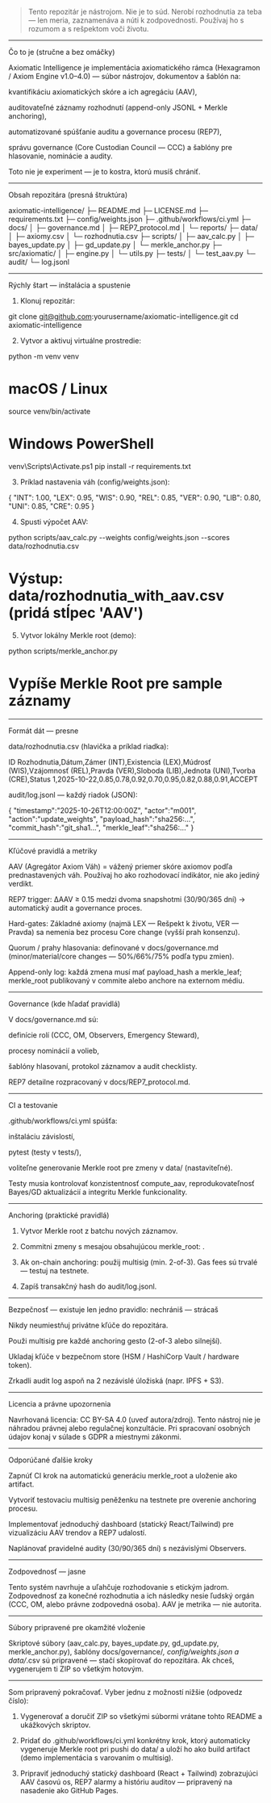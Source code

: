 > Tento repozitár je nástrojom. Nie je to súd. Nerobí rozhodnutia za teba — len meria, zaznamenáva a núti k zodpovednosti. Používaj ho s rozumom a s rešpektom voči životu.




---

Čo to je (stručne a bez omáčky)

Axiomatic Intelligence je implementácia axiomatického rámca (Hexagramon / Axiom Engine v1.0–4.0) — súbor nástrojov, dokumentov a šablón na:

kvantifikáciu axiomatických skóre a ich agregáciu (AAV),

auditovateľné záznamy rozhodnutí (append-only JSONL + Merkle anchoring),

automatizované spúšťanie auditu a governance procesu (REP7),

správu governance (Core Custodian Council — CCC) a šablóny pre hlasovanie, nominácie a audity.


Toto nie je experiment — je to kostra, ktorú musíš chrániť.


---

Obsah repozitára (presná štruktúra)

axiomatic-intelligence/
├─ README.md
├─ LICENSE.md
├─ requirements.txt
├─ config/weights.json
├─ .github/workflows/ci.yml
├─ docs/
│  ├─ governance.md
│  ├─ REP7_protocol.md
│  └─ reports/
├─ data/
│  ├─ axiomy.csv
│  └─ rozhodnutia.csv
├─ scripts/
│  ├─ aav_calc.py
│  ├─ bayes_update.py
│  ├─ gd_update.py
│  └─ merkle_anchor.py
├─ src/axiomatic/
│  ├─ engine.py
│  └─ utils.py
├─ tests/
│  └─ test_aav.py
└─ audit/
   └─ log.jsonl


---

Rýchly štart — inštalácia a spustenie

1. Klonuj repozitár:



git clone git@github.com:yourusername/axiomatic-intelligence.git
cd axiomatic-intelligence

2. Vytvor a aktivuj virtuálne prostredie:



python -m venv venv
# macOS / Linux
source venv/bin/activate
# Windows PowerShell
venv\Scripts\Activate.ps1
pip install -r requirements.txt

3. Príklad nastavenia váh (config/weights.json):



{
  "INT": 1.00,
  "LEX": 0.95,
  "WIS": 0.90,
  "REL": 0.85,
  "VER": 0.90,
  "LIB": 0.80,
  "UNI": 0.85,
  "CRE": 0.95
}

4. Spusti výpočet AAV:



python scripts/aav_calc.py --weights config/weights.json --scores data/rozhodnutia.csv
# Výstup: data/rozhodnutia_with_aav.csv (pridá stĺpec 'AAV')

5. Vytvor lokálny Merkle root (demo):



python scripts/merkle_anchor.py
# Vypíše Merkle Root pre sample záznamy


---

Formát dát — presne

data/rozhodnutia.csv (hlavička a príklad riadka):

ID Rozhodnutia,Dátum,Zámer (INT),Existencia (LEX),Múdrosť (WIS),Vzájomnosť (REL),Pravda (VER),Sloboda (LIB),Jednota (UNI),Tvorba (CRE),Status
1,2025-10-22,0.85,0.78,0.92,0.70,0.95,0.82,0.88,0.91,ACCEPT

audit/log.jsonl — každý riadok (JSON):

{
  "timestamp":"2025-10-26T12:00:00Z",
  "actor":"m001",
  "action":"update_weights",
  "payload_hash":"sha256:...",
  "commit_hash":"git_sha1...",
  "merkle_leaf":"sha256:..."
}


---

Kľúčové pravidlá a metriky

AAV (Agregátor Axiom Váh) = vážený priemer skóre axiomov podľa prednastavených váh. Používaj ho ako rozhodovací indikátor, nie ako jediný verdikt.

REP7 trigger: ΔAAV ≥ 0.15 medzi dvoma snapshotmi (30/90/365 dní) → automatický audit a governance proces.

Hard-gates: Základné axiomy (najmä LEX — Rešpekt k životu, VER — Pravda) sa nemenia bez procesu Core change (vyšší prah konsenzu).

Quorum / prahy hlasovania: definované v docs/governance.md (minor/material/core changes — 50%/66%/75% podľa typu zmien).

Append-only log: každá zmena musí mať payload_hash a merkle_leaf; merkle_root publikovaný v commite alebo anchore na externom médiu.



---

Governance (kde hľadať pravidlá)

V docs/governance.md sú:

definície rolí (CCC, OM, Observers, Emergency Steward),

procesy nominácií a volieb,

šablóny hlasovaní, protokol záznamov a audit checklisty.


REP7 detailne rozpracovaný v docs/REP7_protocol.md.


---

CI a testovanie

.github/workflows/ci.yml spúšťa:

inštaláciu závislostí,

pytest (testy v tests/),

voliteľne generovanie Merkle root pre zmeny v data/ (nastaviteľné).


Testy musia kontrolovať konzistentnosť compute_aav, reprodukovateľnosť Bayes/GD aktualizácií a integritu Merkle funkcionality.



---

Anchoring (praktické pravidlá)

1. Vytvor Merkle root z batchu nových záznamov.


2. Commitni zmeny s mesajou obsahujúcou merkle_root: <root>.


3. Ak on-chain anchoring: použij multisig (min. 2-of-3). Gas fees sú trvalé — testuj na testnete.


4. Zapíš transakčný hash do audit/log.jsonl.




---

Bezpečnosť — existuje len jedno pravidlo: nechrániš — strácaš

Nikdy neumiestňuj privátne kľúče do repozitára.

Použi multisig pre každé anchoring gesto (2-of-3 alebo silnejší).

Ukladaj kľúče v bezpečnom store (HSM / HashiCorp Vault / hardware token).

Zrkadli audit log aspoň na 2 nezávislé úložiská (napr. IPFS + S3).



---

Licencia a právne upozornenia

Navrhovaná licencia: CC BY-SA 4.0 (uveď autora/zdroj). Tento nástroj nie je náhradou právnej alebo regulačnej konzultácie. Pri spracovaní osobných údajov konaj v súlade s GDPR a miestnymi zákonmi.


---

Odporúčané ďalšie kroky

Zapnúť CI krok na automatickú generáciu merkle_root a uloženie ako artifact.

Vytvoriť testovaciu multisig peněženku na testnete pre overenie anchoring procesu.

Implementovať jednoduchý dashboard (statický React/Tailwind) pre vizualizáciu AAV trendov a REP7 udalostí.

Naplánovať pravidelné audity (30/90/365 dní) s nezávislými Observers.



---

Zodpovednosť — jasne

Tento systém navrhuje a uľahčuje rozhodovanie s etickým jadrom. Zodpovednosť za konečné rozhodnutia a ich následky nesie ľudský orgán (CCC, OM, alebo právne zodpovedná osoba). AAV je metrika — nie autorita.


---

Súbory pripravené pre okamžité vloženie

Skriptové súbory (aav_calc.py, bayes_update.py, gd_update.py, merkle_anchor.py), šablóny docs/governance/*, config/weights.json a data/*.csv sú pripravené — stačí skopírovať do repozitára. Ak chceš, vygenerujem ti ZIP so všetkým hotovým.


---

Som pripravený pokračovať. Vyber jednu z možností nižšie (odpovedz číslo):

1. Vygenerovať a doručiť ZIP so všetkými súbormi vrátane tohto README a ukážkových skriptov.


2. Pridať do .github/workflows/ci.yml konkrétny krok, ktorý automaticky vygeneruje Merkle root pri pushi do data/ a uloží ho ako build artifact (demo implementácia s varovaním o multisig).


3. Pripraviť jednoduchý statický dashboard (React + Tailwind) zobrazujúci AAV časovú os, REP7 alarmy a históriu auditov — pripravený na nasadenie ako GitHub Pages.


